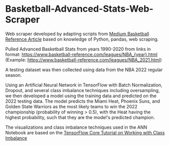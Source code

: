 # Basketball-Advanced-Stats-Web-Scraper

Web scraper developed by adapting scripts from [Medium Basketball Reference Article](https://medium.com/analytics-vidhya/intro-to-scraping-basketball-reference-data-8adcaa79664a) based on knowledge of Python, pandas, web scraping. 

Pulled Advanced Basketball Stats from years 1990-2020 from links in format:
https://www.basketball-reference.com/leagues/NBA_{year}.html (Example: https://www.basketball-reference.com/leagues/NBA_2021.html)

A testing dataset was then collected using data from the NBA 2022 regular season. 

Using an Artificial Neural Network in TensorFlow with Batch Normalization, Dropout, and several class imbalance techniques including oversampling, we then developed a model using the training data and predicted on the 2022 testing data. The model predicts the Miami Heat, Phoenix Suns, and Golden State Warriors as the most likely teams to win the 2022 championship (probability of winning > 0.5), with the Heat having the highest probability, such that they are the model's predicted champion. 

The visualizations and class imbalance techniques used in the ANN Notebook are based on the [TensorFlow Core Tutorial on Working with Class Imbalance](https://www.tensorflow.org/tutorials/structured_data/imbalanced_data)

